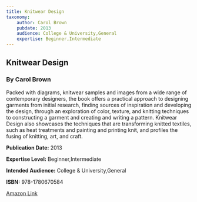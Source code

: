 ```yaml
---
title: Knitwear Design
taxonomy:
	author: Carol Brown
	pubdate: 2013
	audience: College & University,General
	expertise: Beginner,Intermediate
---
```

## Knitwear Design
### By Carol Brown
Packed with diagrams, knitwear samples and images from a wide range of contemporary designers, the book offers a practical approach to designing garments from initial research, finding sources of inspiration and developing the design, through an exploration of color, texture, and knitting techniques to constructing a garment and creating and writing a pattern. Knitwear Design also showcases the techniques that are transforming knitted textiles, such as heat treatments and painting and printing knit, and profiles the fusing of knitting, art, and craft.

**Publication Date:** 2013

**Expertise Level:** Beginner,Intermediate

**Intended Audience:** College & University,General

**ISBN:** 978-1780670584

[Amazon Link](https://www.amazon.com/Knitwear-Design-Carol-Brown/dp/1780670583/ref=pd_sim_14_4?_encoding=UTF8&pd_rd_i=1780670583&pd_rd_r=8daddcc2-f2c9-11e8-a029-3b664630e258&pd_rd_w=QLTK9&pd_rd_wg=b7EIQ&pf_rd_i=desktop-dp-sims&pf_rd_m=ATVPDKIKX0DER&pf_rd_p=18bb0b78-4200-49b9-ac91-f141d61a1780&pf_rd_r=T1HXS3N5X9ESSMWG0ZDV&pf_rd_s=desktop-dp-sims&pf_rd_t=40701&psc=1&refRID=T1HXS3N5X9ESSMWG0ZDV)